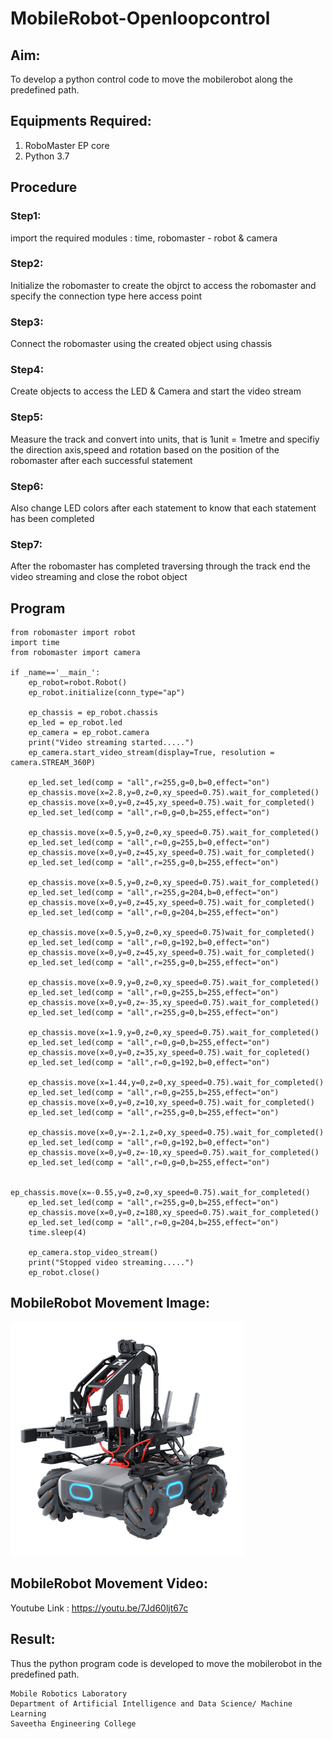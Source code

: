 # MobileRobot-Openloopcontrol
## Aim:

To develop a python control code to move the mobilerobot along the predefined path.

## Equipments Required:
1. RoboMaster EP core
2. Python 3.7

## Procedure

### Step1: 
import the required modules : time, robomaster - robot & camera 
### Step2:
Initialize the robomaster to create the objrct to access the robomaster and specify the connection type here access point
### Step3:
Connect the robomaster using the created object using chassis
### Step4:
Create objects to access the LED & Camera and start the video stream
### Step5:
Measure the track and convert into units, that is 1unit = 1metre and specifiy the direction axis,speed and rotation based on the position of the robomaster after each successful statement 
### Step6:
Also change LED colors after each statement to know that each statement has been completed
### Step7:
After the robomaster has completed traversing through the track end the video streaming and close the robot object

## Program
~~~
from robomaster import robot
import time
from robomaster import camera

if _name=='__main_':
    ep_robot=robot.Robot()
    ep_robot.initialize(conn_type="ap")

    ep_chassis = ep_robot.chassis
    ep_led = ep_robot.led
    ep_camera = ep_robot.camera
    print("Video streaming started.....")
    ep_camera.start_video_stream(display=True, resolution = camera.STREAM_360P)
    
    ep_led.set_led(comp = "all",r=255,g=0,b=0,effect="on")
    ep_chassis.move(x=2.8,y=0,z=0,xy_speed=0.75).wait_for_completed()
    ep_chassis.move(x=0,y=0,z=45,xy_speed=0.75).wait_for_completed()
    ep_led.set_led(comp = "all",r=0,g=0,b=255,effect="on")

    ep_chassis.move(x=0.5,y=0,z=0,xy_speed=0.75).wait_for_completed()
    ep_led.set_led(comp = "all",r=0,g=255,b=0,effect="on")
    ep_chassis.move(x=0,y=0,z=45,xy_speed=0.75).wait_for_completed()
    ep_led.set_led(comp = "all",r=255,g=0,b=255,effect="on")

    ep_chassis.move(x=0.5,y=0,z=0,xy_speed=0.75).wait_for_completed()
    ep_led.set_led(comp = "all",r=255,g=204,b=0,effect="on")
    ep_chassis.move(x=0,y=0,z=45,xy_speed=0.75).wait_for_completed()
    ep_led.set_led(comp = "all",r=0,g=204,b=255,effect="on")

    ep_chassis.move(x=0.5,y=0,z=0,xy_speed=0.75)wait_for_completed()
    ep_led.set_led(comp = "all",r=0,g=192,b=0,effect="on")
    ep_chassis.move(x=0,y=0,z=45,xy_speed=0.75).wait_for_completed()
    ep_led.set_led(comp = "all",r=255,g=0,b=255,effect="on")

    ep_chassis.move(x=0.9,y=0,z=0,xy_speed=0.75).wait_for_completed()
    ep_led.set_led(comp = "all",r=0,g=255,b=255,effect="on")
    ep_chassis.move(x=0,y=0,z=-35,xy_speed=0.75).wait_for_completed()
    ep_led.set_led(comp = "all",r=255,g=0,b=255,effect="on")

    ep_chassis.move(x=1.9,y=0,z=0,xy_speed=0.75).wait_for_completed()
    ep_led.set_led(comp = "all",r=0,g=0,b=255,effect="on")
    ep_chassis.move(x=0,y=0,z=35,xy_speed=0.75).wait_for_copleted()
    ep_led.set_led(comp = "all",r=0,g=192,b=0,effect="on")

    ep_chassis.move(x=1.44,y=0,z=0,xy_speed=0.75).wait_for_completed()
    ep_led.set_led(comp = "all",r=0,g=255,b=255,effect="on")
    ep_chassis.move(x=0,y=0,z=10,xy_speed=0.75).wait_for_completed()
    ep_led.set_led(comp = "all",r=255,g=0,b=255,effect="on")

    ep_chassis.move(x=0,y=-2.1,z=0,xy_speed=0.75).wait_for_completed()
    ep_led.set_led(comp = "all",r=0,g=192,b=0,effect="on")
    ep_chassis.move(x=0,y=0,z=-10,xy_speed=0.75).wait_for_completed()
    ep_led.set_led(comp = "all",r=0,g=0,b=255,effect="on")

    ep_chassis.move(x=-0.55,y=0,z=0,xy_speed=0.75).wait_for_completed()
    ep_led.set_led(comp = "all",r=255,g=0,b=255,effect="on")
    ep_chassis.move(x=0,y=0,z=180,xy_speed=0.75).wait_for_completed()
    ep_led.set_led(comp = "all",r=0,g=204,b=255,effect="on")
    time.sleep(4)

    ep_camera.stop_video_stream()
    print("Stopped video streaming.....")
    ep_robot.close()
~~~
## MobileRobot Movement Image:

![robo](robomaster.png)

## MobileRobot Movement Video:

Youtube Link : https://youtu.be/7Jd60ljt67c


## Result:
Thus the python program code is developed to move the mobilerobot in the predefined path.


```
Mobile Robotics Laboratory
Department of Artificial Intelligence and Data Science/ Machine Learning
Saveetha Engineering College
```
